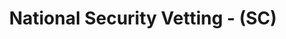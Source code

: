 ---
title: National Security Vetting - (SC)
location: London, UK
start: 2023-01-01
# end: 2030-01-01
---
